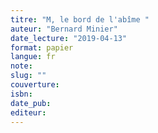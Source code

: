 ```yaml
---
titre: "M, le bord de l'abîme "
auteur: "Bernard Minier"
date_lecture: "2019-04-13"
format: papier
langue: fr
note:
slug: ""
couverture: 
isbn: 
date_pub: 
editeur: 
---
```


